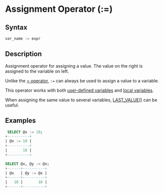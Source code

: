 # Assignment Operator (:=)

## Syntax

```sql
var_name := expr
```

## Description

Assignment operator for assigning a value. The value on the right is assigned to the variable on left.

Unlike the [= operator](/sql-statements-structure/operators/assignment-operators/assignment-operators-assignment-operator/), `:=` can always be used to assign a value to a variable.

This operator works with both [user-defined variables](/sql-statements-structure/sql-language-structure/user-defined-variables/) and [local variables](/programming-customizing-mariadb/programmatic-compound-statements/declare-variable/).

When assigning the same value to several variables, [LAST_VALUE()](/built-in-functions/secondary-functions/information-functions/last_value/) can be useful.

## Examples

```sql
 SELECT @x := 10;
+----------+
| @x := 10 |
+----------+
|       10 |
+----------+

SELECT @x, @y := @x;
+------+----------+
| @x   | @y := @x |
+------+----------+
|   10 |       10 |
+------+----------+
```